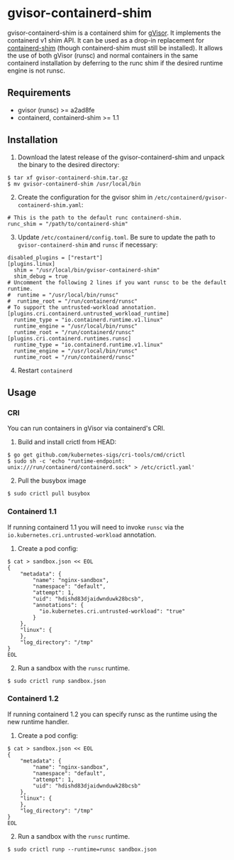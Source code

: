 # gvisor-containerd-shim

gvisor-containerd-shim is a containerd shim for [gVisor](https://github.com/google/gvisor/). It implements the containerd v1 shim API. It can be used as a drop-in replacement for [containerd-shim](https://github.com/containerd/containerd/tree/master/cmd/containerd-shim) (though containerd-shim must still be installed). It allows the use of both gVisor (runsc) and normal containers in the same containerd installation by deferring to the runc shim if the desired runtime engine is not runsc.

## Requirements

- gvisor (runsc) >= a2ad8fe
- containerd, containerd-shim >= 1.1

## Installation

1. Download the latest release of the gvisor-containerd-shim and unpack the binary to the desired directory:

```
$ tar xf gvisor-containerd-shim.tar.gz
$ mv gvisor-containerd-shim /usr/local/bin
```

2. Create the configuration for the gvisor shim in `/etc/containerd/gvisor-containerd-shim.yaml`:

```
# This is the path to the default runc containerd-shim.
runc_shim = "/path/to/containerd-shim"
```

3. Update `/etc/containerd/config.toml`. Be sure to update the path to `gvisor-containerd-shim` and `runsc` if necessary:

```
disabled_plugins = ["restart"]
[plugins.linux]
  shim = "/usr/local/bin/gvisor-containerd-shim"
  shim_debug = true
# Uncomment the following 2 lines if you want runsc to be the default runtime.
#  runtime = "/usr/local/bin/runsc"
#  runtime_root = "/run/containerd/runsc"
# To support the untrusted-workload annotation.
[plugins.cri.containerd.untrusted_workload_runtime]
  runtime_type = "io.containerd.runtime.v1.linux"
  runtime_engine = "/usr/local/bin/runsc"
  runtime_root = "/run/containerd/runsc"
[plugins.cri.containerd.runtimes.runsc]
  runtime_type = "io.containerd.runtime.v1.linux"
  runtime_engine = "/usr/local/bin/runsc"
  runtime_root = "/run/containerd/runsc"
```

4. Restart `containerd`

## Usage

### CRI

You can run containers in gVisor via containerd's CRI.

1. Build and install crictl from HEAD:

```
$ go get github.com/kubernetes-sigs/cri-tools/cmd/crictl
$ sudo sh -c 'echo "runtime-endpoint: unix:///run/containerd/containerd.sock" > /etc/crictl.yaml'
```

2. Pull the busybox image

```
$ sudo crictl pull busybox
```

### Containerd 1.1

If running containerd 1.1 you will need to invoke `runsc` via the `io.kubernetes.cri.untrusted-workload` annotation.

1. Create a pod config:

```
$ cat > sandbox.json << EOL
{
    "metadata": {
        "name": "nginx-sandbox",
        "namespace": "default",
        "attempt": 1,
        "uid": "hdishd83djaidwnduwk28bcsb",
        "annotations": {
          "io.kubernetes.cri.untrusted-workload": "true"
        }
    },
    "linux": {
    },
    "log_directory": "/tmp"
}
EOL
```

2. Run a sandbox with the `runsc` runtime.

```
$ sudo crictl runp sandbox.json
```

### Containerd 1.2

If running containerd 1.2 you can specify runsc as the runtime using the new runtime handler.

1. Create a pod config:

```
$ cat > sandbox.json << EOL
{
    "metadata": {
        "name": "nginx-sandbox",
        "namespace": "default",
        "attempt": 1,
        "uid": "hdishd83djaidwnduwk28bcsb"
    },
    "linux": {
    },
    "log_directory": "/tmp"
}
EOL
```

2. Run a sandbox with the `runsc` runtime.

```
$ sudo crictl runp --runtime=runsc sandbox.json
```
